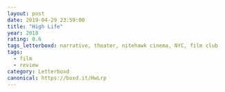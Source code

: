 ```yaml
---
layout: post 
date: 2019-04-29 23:59:00
title: "High Life"
year: 2018
rating: 0.6
tags_letterboxd: narrative, theater, nitehawk cinema, NYC, film club
tags:
  - film
  - review
category: Letterboxd
canonical: https://boxd.it/HwLrp
---
```

